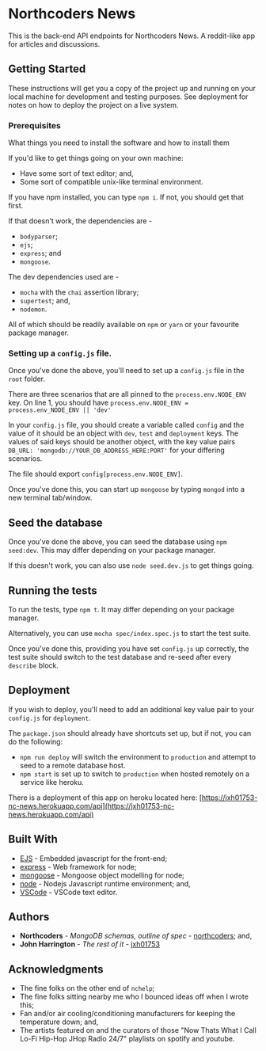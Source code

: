 # Northcoders News

This is the back-end API endpoints for Northcoders News. A reddit-like app for articles and discussions.

## Getting Started

These instructions will get you a copy of the project up and running on your local machine for development and testing purposes. See deployment for notes on how to deploy the project on a live system.

### Prerequisites

What things you need to install the software and how to install them

If you'd like to get things going on your own machine:

* Have some sort of text editor; and,
* Some sort of compatible unix-like terminal environment.


If you have npm installed, you can type `npm i`. If not, you should get that first.

If that doesn't work, the dependencies are -

* `bodyparser`;
* `ejs`;
* `express`; and
* `mongoose`.

The dev dependencies used are -
* `mocha` with the `chai` assertion library;
* `supertest`; and,
* `nodemon`.

All of which should be readily available on `npm` or `yarn` or your favourite package manager.

### Setting up a `config.js` file.

Once you've done the above, you'll need to set up a `config.js` file in the `root` folder.

There are three scenarios that are all pinned to the `process.env.NODE_ENV` key. 
On line 1, you should have `process.env.NODE_ENV = process.env_NODE_ENV || 'dev'`

In your `config.js` file, you should create a variable called `config` and the value of it should be an object with `dev`, `test` and `deployment` keys. The values of said keys should be another object, with the key value pairs `DB_URL: 'mongodb://YOUR_DB_ADDRESS_HERE:PORT'` for your differing scenarios.

The file should export `config[process.env.NODE_ENV]`.

Once you've done this, you can start up `mongoose` by typing `mongod` into a new terminal tab/window.

## Seed the database

Once you've done the above, you can seed the database using `npm seed:dev`. This may differ depending on your package manager.

If this doesn't work, you can also use `node seed.dev.js` to get things going.

## Running the tests

To run the tests, type `npm t`. It may differ depending on your package manager.

Alternatively, you can use `mocha spec/index.spec.js` to start the test suite.

Once you've done this, providing you have set `config.js` up correctly, the test suite should switch to the test database and re-seed after every `describe` block.

## Deployment

If you wish to deploy, you'll need to add an additional key value pair to your `config.js` for `deployment`. 

The `package.json` should already have shortcuts set up, but if not, you can do the following:

* `npm run deploy` will switch the environment to `production` and attempt to seed to a remote database host.
* `npm start` is set up to switch to `production` when hosted remotely on a service like heroku.   

There is a deployment of this app on heroku located here: [https://jxh01753-nc-news.herokuapp.com/api](https://jxh01753-nc-news.herokuapp.com/api)

## Built With

* [EJS](https://github.com/mde/ejs) - Embedded javascript for the front-end;
* [express](https://expressjs.com/) - Web framework for node;
* [mongoose](http://mongoosejs.com/) - Mongoose object modelling for node;
* [node](https://github.com/nodejs/node) - Nodejs Javascript runtime environment; and,
* [VSCode](https://github.com/Microsoft/vscode) - VSCode text editor.

## Authors

* **Northcoders** - *MongoDB schemas, outline of spec* - [northcoders](https://github.com/northcoders/BE-FT-northcoders-news); and,
* **John Harrington** - *The rest of it* - [jxh01753](https://github.com/jxh01753)

## Acknowledgments

* The fine folks on the other end of `nchelp`;
* The fine folks sitting nearby me who I bounced ideas off when I wrote this;
* Fan and/or air cooling/conditioning manufacturers for keeping the temperature down; and,
* The artists featured on and the curators of those "Now Thats What I Call Lo-Fi Hip-Hop JHop Radio 24/7" playlists on spotify and youtube.